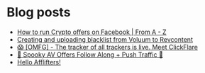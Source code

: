 # Blog posts
<!-- BLOG-POST-LIST:START -->
- [How to run Crypto offers on Facebook | From A - Z](https://afflift.com/f/threads/how-to-run-crypto-offers-on-facebook-from-a-z.10018/)
- [Creating and uploading blacklist from Voluum to Revcontent](https://afflift.com/f/threads/creating-and-uploading-blacklist-from-voluum-to-revcontent.10004/)
- [😱 [OMFG] - The tracker of all trackers is live. Meet ClickFlare](https://afflift.com/f/threads/%F0%9F%98%B1-omfg-the-tracker-of-all-trackers-is-live-meet-clickflare.9851/)
- [🎃 Spooky AV Offers Follow Along + Push Traffic 👻](https://afflift.com/f/threads/%F0%9F%8E%83-spooky-av-offers-follow-along-push-traffic-%F0%9F%91%BB.9669/)
- [Hello Afflifters!](https://afflift.com/f/threads/hello-afflifters.10017/)
<!-- BLOG-POST-LIST:END -->
